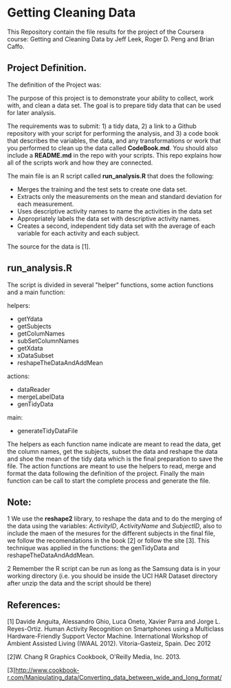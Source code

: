 Getting Cleaning Data
=====================

  This Repository contain the file results for the project of the Coursera course: Getting and Cleaning Data
by Jeff Leek, Roger D. Peng and Brian Caffo.

Project Definition.
-------------------
  
  The definition of the Project was:

  The purpose of this project is to demonstrate your ability to collect, work with, and clean a data set. The goal is to prepare tidy data that can be used for later analysis. 
  
  The requirements was to submit: 1) a tidy data, 2) a link to a Github repository with your script for performing the analysis, and 3) a code book that describes the variables, the data, and any transformations or work that you performed to clean up the data called **CodeBook.md**. You should also include a **README.md** in the repo with your scripts. This repo explains how all of the scripts work and how they are connected.
  
  The main file is an R script called **run_analysis.R** that does the following: 
  - Merges the training and the test sets to create one data set.
  - Extracts only the measurements on the mean and standard deviation for each measurement. 
  - Uses descriptive activity names to name the activities in the data set
  - Appropriately labels the data set with descriptive activity names. 
  - Creates a second, independent tidy data set with the average of each variable for each activity and each     subject. 
  
  The source for the data is [1].
  
run_analysis.R
---------------

  The script is divided in several "helper" functions, some action functions and a main function:
  
helpers:
  - getYdata
  - getSubjects
  - getColumNames
  - subSetColumnNames
  - getXdata
  - xDataSubset
  - reshapeTheDataAndAddMean

actions:
   - dataReader
   - mergeLabelData
   - genTidyData

main:
   - generateTidyDataFile
   
   The helpers as each function name indicate are meant to read the data, get the column names, get the subjects, subset the data and reshape the data and shoe the mean of the tidy data which is the final preparation to save the file. The action functions are meant to use the helpers to read, merge and format the data following the definition of the project. Finally the main function can be call to start the complete process and generate the file.
   
   
   
Note:
-----
  1 We use the **reshape2** library, to reshape the data and to do the merging of the data using the variables: *ActivityID*, *ActivityName* and *SubjectID*, also to include the maen of the mesures for the different subjects in the final file, we follow the recomendations in the book [2] or follow the site [3]. This technique was applied in the functions: the genTidyData and reshapeTheDataAndAddMean.
   
  2 Remember the R script can be run as long as the Samsung data is in your working directory (i.e. you should be inside the UCI HAR Dataset directory after unzip the data and the script should be there)

References:
----------
[1] Davide Anguita, Alessandro Ghio, Luca Oneto, Xavier Parra and Jorge L. Reyes-Ortiz. Human Activity Recognition on Smartphones using a Multiclass Hardware-Friendly Support Vector Machine. International Workshop of Ambient Assisted Living (IWAAL 2012). Vitoria-Gasteiz, Spain. Dec 2012

[2]W. Chang R Graphics Cookbook, O'Reilly Media, Inc. 2013.

[3]http://www.cookbook-r.com/Manipulating_data/Converting_data_between_wide_and_long_format/